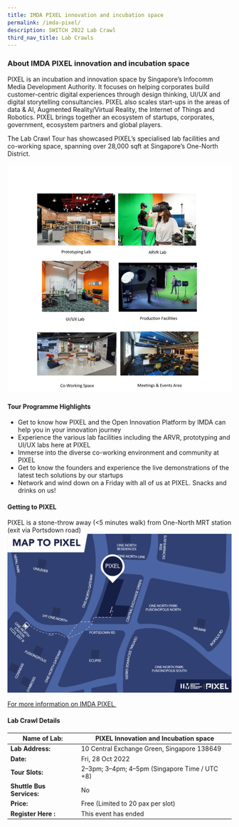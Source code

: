 ```yaml
---
title: IMDA PIXEL innovation and incubation space
permalink: /imda-pixel/
description: SWITCH 2022 Lab Crawl
third_nav_title: Lab Crawls
---
```

### **About IMDA PIXEL innovation and incubation space** 
PIXEL is an incubation and innovation space by Singapore’s Infocomm Media Development Authority. It focuses on helping corporates build customer-centric digital experiences through design thinking, UI/UX and digital storytelling consultancies. PIXEL also scales start-ups in the areas of data & AI, Augmented Reality/Virtual Reality, the Internet of Things and Robotics. PIXEL brings together an ecosystem of startups, corporates, government, ecosystem partners and global players.

The Lab Crawl Tour has showcased PIXEL’s specialised lab facilities and co-working space, spanning over 28,000 sqft at Singapore’s One-North District.

![IMDA Lab Crawl SWITCH 2022](/images/imda.jpg)

#### **Tour Programme Highlights**
* Get to know how PIXEL and the Open Innovation Platform by IMDA can help you in your innovation journey
* Experience the various lab facilities including the ARVR, prototyping and UI/UX labs here at PIXEL
* Immerse into the diverse co-working environment and community at PIXEL
* Get to know the founders and experience the live demonstrations of the latest tech solutions by our startups
* Network and wind down on a Friday with all of us at PIXEL. Snacks and drinks on us!

#### **Getting to PIXEL**
PIXEL is a stone-throw away (<5 minutes walk) from One-North MRT station (exit via Portsdown road)
![Pixel Map Lab Crawl SWITCH 2022](/images/pixel%20map.png)

[For more information on IMDA PIXEL ](https://impixel.imda.gov.sg/)
 
#### **Lab Crawl Details**

| **Name of Lab:** | PIXEL Innovation and Incubation space |
| -------- | -------- |
| **Lab Address:** |10 Central Exchange Green, Singapore 138649|
|**Date:** | Fri, 28 Oct 2022 |
|**Tour Slots:** | 2–3pm; 3–4pm; 4–5pm (Singapore Time / UTC +8) |
|**Shuttle Bus Services:** | No |
|**Price:** | Free (Limited to 20 pax per slot) |
|**Register Here :** | This event has ended |